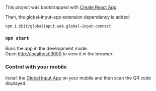 This project was bootstrapped with [Create React App](https://github.com/facebook/create-react-app).

Then, the global-input-app extension dependency is added:

```
npm i @bit/globalinput.web.global-input-connect
```

### `npm start`

Runs the app in the development mode.<br>
Open [http://localhost:3000](http://localhost:3000) to view it in the browser.

### Control with your mobile
Install the [Global Input App](https://globalinput.co.uk/) on your mobile and then scan the QR code displayed.





